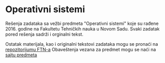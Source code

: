 # Operativni sistemi

Rešenja zadataka sa vežbi predmeta "Operativni sistemi" koje su rađene 2016. godine na Fakultetu Tehničkih nauka u Novom Sadu. Svaki zadatak pored rešenja sadrži i orginalni tekst. 

Ostatak materijala, kao i originalni tekstovi zadataka mogu se pronaći na [repozitorijumu FTN-a](http://www.acs.uns.ac.rs/sr/node/237/21)
Obaveštenja vezana za predmet mogu se naći na [sajtu predmeta](http://www.acs.uns.ac.rs/sr/os)